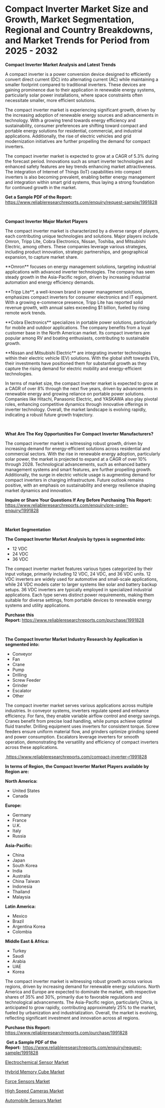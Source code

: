 <p><h1>Compact Inverter Market Size and Growth, Market Segmentation, Regional and Country Breakdowns, and Market Trends for Period from 2025 -  2032</h1></p><p><strong>Compact Inverter Market Analysis and Latest Trends</strong></p>
<p><p>A compact inverter is a power conversion device designed to efficiently convert direct current (DC) into alternating current (AC) while maintaining a smaller footprint compared to traditional inverters. These devices are gaining prominence due to their application in renewable energy systems, particularly solar power installations, where space constraints often necessitate smaller, more efficient solutions.</p><p>The compact inverter market is experiencing significant growth, driven by the increasing adoption of renewable energy sources and advancements in technology. With a growing trend towards energy efficiency and sustainability, consumer preferences are shifting toward compact and portable energy solutions for residential, commercial, and industrial applications. Additionally, the rise of electric vehicles and grid modernization initiatives are further propelling the demand for compact inverters.</p><p>The compact inverter market is expected to grow at a CAGR of 5.3% during the forecast period. Innovations such as smart inverter technologies and enhanced safety features are key trends enhancing market attractiveness. The integration of Internet of Things (IoT) capabilities into compact inverters is also becoming prevalent, enabling better energy management and integration within smart grid systems, thus laying a strong foundation for continued growth in the market.</p></p>
<p><strong>Get a Sample PDF of the Report:&nbsp;</strong> <a href="https://www.reliableresearchreports.com/enquiry/request-sample/1991828?utm_campaign=24&utm_medium=2&utm_source=Github&utm_content=ia&utm_term=10022025&utm_id=compact-inverter">https://www.reliableresearchreports.com/enquiry/request-sample/1991828</a></p>
<p>&nbsp;</p>
<p><strong>Compact Inverter Major Market Players</strong></p>
<p><p>The compact inverter market is characterized by a diverse range of players, each contributing unique technologies and solutions. Major players include Omron, Tripp Lite, Cobra Electronics, Nissan, Toshiba, and Mitsubishi Electric, among others. These companies leverage various strategies, including product innovation, strategic partnerships, and geographical expansion, to capture market share.</p><p>**Omron** focuses on energy management solutions, targeting industrial applications with advanced inverter technologies. The company has seen steady growth in the Asia-Pacific region, driven by increasing industrial automation and energy efficiency demands.</p><p>**Tripp Lite**, a well-known brand in power management solutions, emphasizes compact inverters for consumer electronics and IT equipment. With a growing e-commerce presence, Tripp Lite has reported solid revenue growth, with annual sales exceeding $1 billion, fueled by rising remote work trends.</p><p>**Cobra Electronics** specializes in portable power solutions, particularly for mobile and outdoor applications. The company benefits from a loyal customer base in the North American market. Its compact inverters are popular among RV and boating enthusiasts, contributing to sustainable growth.</p><p>**Nissan and Mitsubishi Electric** are integrating inverter technologies within their electric vehicle (EV) solutions. With the global shift towards EVs, their investments have positioned them for substantial growth as they capture the rising demand for electric mobility and energy-efficient technologies.</p><p>In terms of market size, the compact inverter market is expected to grow at a CAGR of over 8% through the next five years, driven by advancements in renewable energy and growing reliance on portable power solutions. Companies like Hitachi, Panasonic Electric, and YASKAWA also play pivotal roles, enhancing competitive dynamics through innovative offerings in inverter technology. Overall, the market landscape is evolving rapidly, indicating a robust future growth trajectory.</p></p>
<p>&nbsp;</p>
<p><strong>What Are The Key Opportunities For Compact Inverter Manufacturers?</strong></p>
<p><p>The compact inverter market is witnessing robust growth, driven by increasing demand for energy-efficient solutions across residential and commercial sectors. With the rise in renewable energy adoption, particularly solar power, the market is projected to expand at a CAGR of over 10% through 2028. Technological advancements, such as enhanced battery management systems and smart features, are further propelling growth. Additionally, the surge in electric vehicle usage is augmenting demand for compact inverters in charging infrastructure. Future outlook remains positive, with an emphasis on sustainability and energy resilience shaping market dynamics and innovation.</p></p>
<p><strong>Inquire or Share Your Questions If Any Before Purchasing This Report:</strong> <a href="https://www.reliableresearchreports.com/enquiry/pre-order-enquiry/1991828?utm_campaign=24&utm_medium=2&utm_source=Github&utm_content=ia&utm_term=10022025&utm_id=compact-inverter">https://www.reliableresearchreports.com/enquiry/pre-order-enquiry/1991828</a></p>
<p>&nbsp;</p>
<p><strong>Market Segmentation</strong></p>
<p><strong>The Compact Inverter Market Analysis by types is segmented into:</strong></p>
<p><ul><li>12 VDC</li><li>24 VDC</li><li>36 VDC</li></ul></p>
<p><p>The compact inverter market features various types categorized by their input voltage, primarily including 12 VDC, 24 VDC, and 36 VDC units. 12 VDC inverters are widely used for automotive and small-scale applications, while 24 VDC models cater to larger systems like solar and battery backup setups. 36 VDC inverters are typically employed in specialized industrial applications. Each type serves distinct power requirements, making them suitable for diverse settings, from portable devices to renewable energy systems and utility applications.</p></p>
<p><strong>Purchase this Report:&nbsp;</strong><a href="https://www.reliableresearchreports.com/purchase/1991828?utm_campaign=24&utm_medium=2&utm_source=Github&utm_content=ia&utm_term=10022025&utm_id=compact-inverter">https://www.reliableresearchreports.com/purchase/1991828</a></p>
<p>&nbsp;</p>
<p><strong>The Compact Inverter Market Industry Research by Application is segmented into:</strong></p>
<p><ul><li>Conveyor</li><li>Fan</li><li>Crane</li><li>Pump</li><li>Drilling</li><li>Screw Feeder</li><li>Grinder</li><li>Escalator</li><li>Other</li></ul></p>
<p><p>The compact inverter market serves various applications across multiple industries. In conveyor systems, inverters regulate speed and enhance efficiency. For fans, they enable variable airflow control and energy savings. Cranes benefit from precise load handling, while pumps achieve optimal fluid transfer. Drilling equipment uses inverters for consistent torque. Screw feeders ensure uniform material flow, and grinders optimize grinding speed and power consumption. Escalators leverage inverters for smooth operation, demonstrating the versatility and efficiency of compact inverters across these applications.</p></p>
<p><a href="https://www.reliableresearchreports.com/compact-inverter-r1991828?utm_campaign=24&utm_medium=2&utm_source=Github&utm_content=ia&utm_term=10022025&utm_id=compact-inverter">&nbsp;https://www.reliableresearchreports.com/compact-inverter-r1991828</a></p>
<p><strong>In terms of Region, the Compact Inverter Market Players available by Region are:</strong></p>
<p>
    <p> <strong> North America: </strong>
        <ul>
            <li>United States</li>
            <li>Canada</li>
        </ul>
        </p> 
    <p> <strong> Europe: </strong>
        <ul>
            <li>Germany</li>
            <li>France</li>
            <li>U.K.</li>
            <li>Italy</li>
            <li>Russia</li>
        </ul>
        </p> 
    <p> <strong> Asia-Pacific: </strong>
        <ul>
            <li>China</li>
            <li>Japan</li>
            <li>South Korea</li>
            <li>India</li>
            <li>Australia</li>
            <li>China Taiwan</li>
            <li>Indonesia</li>
            <li>Thailand</li>
            <li>Malaysia</li>
        </ul>
        </p> 
    <p> <strong> Latin America: </strong>
        <ul>
            <li>Mexico</li>
            <li>Brazil</li>
            <li>Argentina Korea</li>
            <li>Colombia</li>
        </ul>
        </p> 
    <p> <strong> Middle East & Africa: </strong>
        <ul>
            <li>Turkey</li>
            <li>Saudi</li>
            <li>Arabia</li>
            <li>UAE</li>
            <li>Korea</li>
        </ul>
    </p>
    </p>
<p><p>The compact inverter market is witnessing robust growth across various regions, driven by increasing demand for renewable energy solutions. North America and Europe are expected to dominate the market, with respective shares of 35% and 30%, primarily due to favorable regulations and technological advancements. The Asia-Pacific region, particularly China, is anticipated to grow rapidly, contributing approximately 25% to the market, fueled by urbanization and industrialization. Overall, the market is evolving, reflecting significant investment and innovation across all regions.</p></p>
<p><strong>Purchase this Report: </strong><a href="https://www.reliableresearchreports.com/purchase/1991828?utm_campaign=24&utm_medium=2&utm_source=Github&utm_content=ia&utm_term=10022025&utm_id=compact-inverter">https://www.reliableresearchreports.com/purchase/1991828</a></p>
<p>&nbsp;<strong>Get a Sample PDF of the Report:&nbsp;&nbsp;</strong><a href="https://www.reliableresearchreports.com/enquiry/request-sample/1991828?utm_campaign=24&utm_medium=2&utm_source=Github&utm_content=ia&utm_term=10022025&utm_id=compact-inverter">https://www.reliableresearchreports.com/enquiry/request-sample/1991828</a></p>
<p><strong></strong></p>
<p><p><a href="https://github.com/bholdsfofie/Market-Research-Report-List-1/blob/main/electrochemical-sensor-market.md?utm_campaign=24&utm_medium=2&utm_source=Github&utm_content=ia&utm_term=10022025&utm_id=compact-inverter">Electrochemical Sensor Market</a></p><p><a href="https://github.com/birbamanan03/Market-Research-Report-List-1/blob/main/hybrid-memory-cube-market.md?utm_campaign=24&utm_medium=2&utm_source=Github&utm_content=ia&utm_term=10022025&utm_id=compact-inverter">Hybrid Memory Cube Market</a></p><p><a href="https://github.com/rashkaeduzor/Market-Research-Report-List-1/blob/main/force-sensors-market.md?utm_campaign=24&utm_medium=2&utm_source=Github&utm_content=ia&utm_term=10022025&utm_id=compact-inverter">Force Sensors Market</a></p><p><a href="https://github.com/abedlagagica4/Market-Research-Report-List-1/blob/main/high-speed-cameras-market.md?utm_campaign=24&utm_medium=2&utm_source=Github&utm_content=ia&utm_term=10022025&utm_id=compact-inverter">High Speed Cameras Market</a></p><p><a href="https://github.com/djibenesha/Market-Research-Report-List-1/blob/main/automobile-sensors-market.md?utm_campaign=24&utm_medium=2&utm_source=Github&utm_content=ia&utm_term=10022025&utm_id=compact-inverter">Automobile Sensors Market</a></p></p>